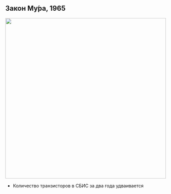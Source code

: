 ## Закон Му́ра, 1965

[<img src="images/moore.svg" height="500px" />](images/moore.svg)

* Количество транзисторов в СБИС за два года удваивается
